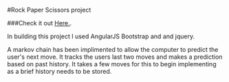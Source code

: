 #Rock Paper Scissors project


###Check it out [Here.](http://mirprest.github.io/rock-paper-scissors/). 

In building this project I used AngularJS Bootstrap and and jquery.

A markov chain has been implimented to allow the computer to predict the user's next move. It tracks the users last two moves and makes a prediction based on past history. It takes a few moves for this to begin implementing as a brief history needs to be stored.
